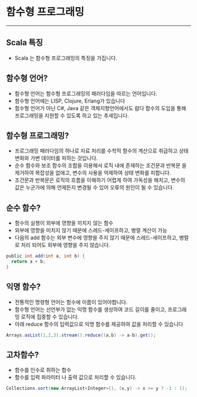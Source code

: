 # 함수형 프로그래밍

---

## Scala 특징

- Scala 는 함수형 프로그래밍의 특징을 가집니다.

## 함수형 언어?

- 함수형 언어는 함수형 프로그래밍의 패러다임을 따르는 언어입니다.
- 함수형 언어에는 LISP, Clojure, Erlang가 있습니다
- 함수형 언어가 아닌 C#, Java 같은 객체지향언어에서도 람다 함수의 도입을 통해 프로그래밍을 지원할 수 있도록 하고 있는 추세입니다.

## 함수형 프로그래밍?

- 프로그래밍 패러다임의 하나로 자료 처리를 수학적 함수의 계산으로 취급하고 상태 변화와 가변 데이터를 피하는 것입니다.
- 순수 함수와 보조 함수의 조합을 이용해서 로직 내에 존재하는 조건문과 반복문 을 제거하여 복잡성을 없애고, 변수의 사용을 억제하여 상태 변화를 피합니다.
- 조건문과 반복문은 로직의 흐름을 이해하기 어렵게 하여 가독성을 해치고, 변수의 값은 누군가에 의해 언제든지 변경될 수 있어 오류의 원인이 될 수 있습니다.

## 순수 함수?

- 함수의 실행이 외부에 영향을 끼치지 않는 함수
- 외부에 영향을 미치지 않기 때문에 스레드-세이프하고, 병렬 계산이 가능
- 다음의 add 함수는 외부 변수에 영향을 주지 않기 때문에 스레드-세이프하고, 병렬로 처리 되어도 외부에 영향을 주지 않습니다.

```scala
public int add(int a, int b) {
  return a + b;
}
```

## 익명 함수?

- 전통적인 명령형 언어는 함수에 이름이 있어야합니다.
- 함수형 언어는 선언부가 없는 익명 함수를 생성하여 코드 길이를 줄이고, 프로그래밍 로직에 집중할 수 있습니다.
- 아래 reduce 함수의 입력값으로 익명 함수를 제공하여 값을 처리할 수 있습니다

```scala
Arrays.asList(1,2,3).stream().reduce((a,b) -> a-b).get();
```

## 고차함수?

- 함수를 인수로 취하는 함수
- 함수를 입력 파라미터 나 출력 값으로 처리할 수 있습니다.

```scala
Collections.sort(new ArrayList<Integer>(), (x,y) -> x >= y ? -1 : 1);
```